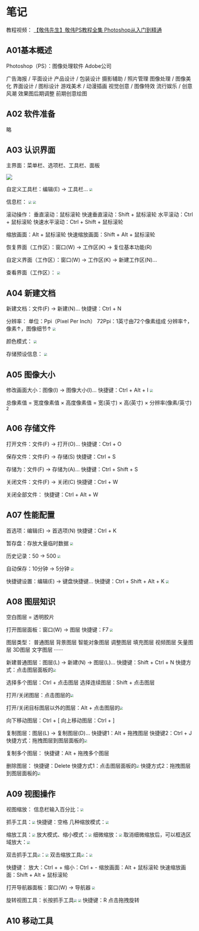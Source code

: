 # 笔记

教程视频：
[【敬伟先生】敬伟PS教程全集 Photoshop从入门到精通](https://www.bilibili.com/video/BV1QY411P7E7/)



## A01基本概述

Photoshop（PS）：图像处理软件
	Adobe公司

广告海报 / 平面设计
产品设计 / 包装设计
摄影辅助 / 照片管理
图像处理 / 图像美化
界面设计 / 图标设计
游戏美术 / 动漫插画
视觉创意 / 图像特效
流行娱乐 / 创意风潮
效果图后期调整
前期创意绘图



## A02 软件准备

略



## A03 认识界面

主界面：菜单栏、选项栏、工具栏、面板

![](D:\Notes\Photoshop\images\image-20240131230004570.png)

自定义工具栏：编辑(E) → 工具栏...
<img src="D:\Notes\Photoshop\images\image-20240131230542508.png" style="zoom:50%;" />

信息栏：
<img src="D:\Notes\Photoshop\images\image-20240131231031806.png" style="zoom:50%;" />
<img src="D:\Notes\Photoshop\images\image-20240131231128224.png" style="zoom:50%;" />

滚动操作：
	垂直滚动：鼠标滚轮
	快速垂直滚动：Shift + 鼠标滚轮
	水平滚动：Ctrl + 鼠标滚轮
	快速水平滚动：Ctrl + Shift + 鼠标滚轮

缩放画面：Alt + 鼠标滚轮
快速缩放画面：Shift + Alt + 鼠标滚轮

恢复界面（工作区）：窗口(W) → 工作区(K) → 复位基本功能(R)

自定义界面（工作区）：窗口(W) → 工作区(K) → 新建工作区(N)...

查看界面（工作区）：
<img src="D:\Notes\Photoshop\images\image-20240131232140093.png" style="zoom:50%;" />



## A04 新建文档

新建文档：文件(F) → 新建(N)...
	快捷键：Ctrl + N

分辨率：
	单位：Ppi（Pixel Per Inch）
	72Ppi：1英寸由72个像素组成
	分辨率↑，像素↑，图像细节↑
<img src="images/image-20240131233210865.png" style="zoom:50%;" />

颜色模式：
<img src="images/image-20240131233130547.png" style="zoom:50%;" />

存储预设信息：
<img src="images/image-20240131233614536.png" style="zoom: 50%;" />



## A05 图像大小

修改画面大小：图像(I) → 图像大小(I)...
	快捷键：Ctrl + Alt + I
<img src="images/image-20240131234308221.png" style="zoom:50%;" />

总像素值 = 宽度像素值 × 高度像素值
	= 宽(英寸) × 高(英寸) × 分辨率(像素/英寸) <sup>2</sup>



## A06 存储文件

打开文件：文件(F) → 打开(O)...
	快捷键：Ctrl + O

保存文件：文件(F) → 存储(S)
	快捷键：Ctrl + S

存储为：文件(F) → 存储为(A)...
	快捷键：Ctrl + Shift + S

关闭文件：文件(F) → 关闭(C)
	快捷键：Ctrl + W

关闭全部文件：
	快捷键：Ctrl + Alt + W



## A07 性能配置

首选项：编辑(E) → 首选项(N)
	快捷键：Ctrl + K

暂存盘：存放大量临时数据
<img src="images/image-20240131235719546.png" style="zoom:50%;" />

历史记录：50 → 500
<img src="images/image-20240131235907757.png" style="zoom:50%;" />

自动保存：10分钟 → 5分钟
<img src="images/image-20240201000015196.png" style="zoom:50%;" />

快捷键设置：编辑(E) → 键盘快捷键...
	快捷键：Ctrl + Shift + Alt + K
<img src="images/image-20240201000349579.png" style="zoom:50%;" />



## A08 图层知识

空白图层 = 透明胶片

打开图层面板：窗口(W) → 图层
	快捷键：F7
<img src="images/image-20240201001509443.png" style="zoom:50%;" />

图层类型：
	普通图层
	背景图层
	智能对象图层
	调整图层
	填充图层
	视频图层
	矢量图层
	3D图层
	文字图层
	······

新建普通图层：图层(L) → 新建(N) → 图层(L)...
	快捷键：Shift + Ctrl + N
	快捷方式：点击图层面板的<img src="images/image-20240201011510997.png" style="zoom:50%;" />

选择多个图层：Ctrl + 点击图层
选择连续图层：Shift + 点击图层

打开/关闭图层：点击图层的<img src="images/image-20240201012319611.png" style="zoom:50%;" />

打开/关闭目标图层以外的图层：Alt + 点击图层的<img src="images/image-20240201012319611.png" style="zoom:50%;" />

向下移动图层：Ctrl + [
向上移动图层：Ctrl + ]

复制图层：图层(L) → 复制图层(D)...
	快捷键1：Alt + 拖拽图层
	快捷键2：Ctrl + J
	快捷方式：拖拽图层到图层面板的<img src="images/image-20240201011510997.png" style="zoom:50%;" />

复制多个图层：
	快捷键：Alt + 拖拽多个图层

删除图层：
	快捷键：Delete
	快捷方式1：点击图层面板的<img src="images/image-20240201012529050.png" style="zoom:50%;" />
	快捷方式2：拖拽图层到图层面板的<img src="images/image-20240201012529050.png" style="zoom:50%;" />



## A09 视图操作

视图缩放：
	信息栏输入百分比：<img src="images/image-20240201012928092.png" style="zoom:50%;" />

抓手工具：<img src="images/image-20240201013022340.png" style="zoom:50%;" />
	快捷键：空格
	几种缩放模式：<img src="images/image-20240201013239094.png" style="zoom:50%;" />

缩放工具：<img src="images/image-20240201014149990.png" style="zoom:50%;" />
	放大模式、缩小模式：<img src="images/image-20240201014705561.png" style="zoom:50%;" />
	细微缩放：<img src="images/image-20240201014812905.png" style="zoom:50%;" />
	取消细微缩放后，可以框选区域放大：<img src="images/image-20240201015029355.png" style="zoom:50%;" />

双击抓手工具<img src="images/image-20240201013022340.png" style="zoom:50%;" />：<img src="images/image-20240201015551506.png" style="zoom:50%;" />
双击缩放工具<img src="images/image-20240201014149990.png" style="zoom:50%;" />：<img src="images/image-20240201015610810.png" style="zoom:50%;" />

快捷键：
	放大：Ctrl + +
	缩小：Ctrl + -
	缩放画面：Alt + 鼠标滚轮
	快速缩放画面：Shift + Alt + 鼠标滚轮

打开导航器面板：窗口(W) → 导航器
<img src="images/image-20240201015952296.png" style="zoom:50%;" />

旋转视图工具：长按抓手工具<img src="images/image-20240201013022340.png" style="zoom:50%;" />
<img src="images/image-20240201020318899.png" style="zoom:50%;" />
	快捷键：R
	点击拖拽旋转



## A10 移动工具

